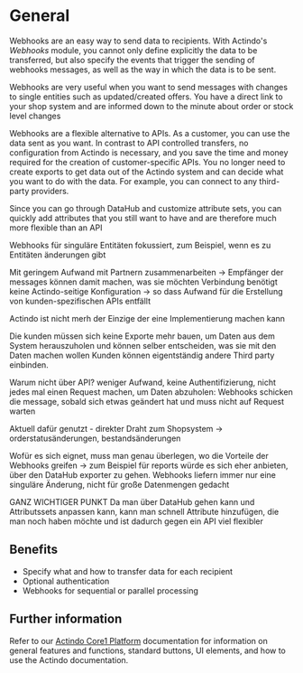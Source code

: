 # General

Webhooks are an easy way to send data to recipients. With Actindo's *Webhooks* module, you cannot only define explicitly the data to be transferred, but also specify the events that trigger the sending of webhooks messages, as well as the way in which the data is to be sent.



Webhooks are very useful when you want to send messages with changes to single entities such as updated/created offers. You have a direct link to your shop system and are informed down to the minute about order or stock level changes

Webhooks are a flexible alternative to APIs. As a customer, you can use the data sent as you want. In contrast to API controlled transfers, no configuration from Actindo is necessary, and you save the time and money required for the creation of customer-specific APIs.
You no longer need to create exports to get data out of the Actindo system and can decide what you want to do with the data. For example, you can connect to any third-party providers.

Since you can go through DataHub and customize attribute sets, you can quickly add attributes that you still want to have and are therefore much more flexible than an API





Webhooks für singuläre Entitäten fokussiert, zum Beispiel, wenn es zu Entitäten änderungen gibt

Mit geringem Aufwand mit Partnern zusammenarbeiten -> Empfänger der messages können damit machen, was sie möchten
Verbindung benötigt keine Actindo-seitige Konfiguration -> so dass Aufwand für die Erstellung von kunden-spezifischen APIs entfällt

Actindo ist nicht merh der Einzige der eine Implementierung machen kann

Die kunden müssen sich keine Exporte mehr bauen, um Daten aus dem System herauszuholen und können selber entscheiden, was sie mit den Daten machen wollen Kunden können eigentständig andere Third party einbinden.

Warum nicht über API?
weniger Aufwand, keine Authentifizierung, nicht jedes mal einen Request machen, um Daten abzuholen: Webhooks schicken die message, sobald sich etwas geändert hat und muss nicht auf Request warten

Aktuell dafür genutzt - direkter Draht zum Shopsystem -> orderstatusänderungen, bestandsänderungen

Wofür es sich eignet, muss man genau überlegen, wo die Vorteile der Webhooks greifen -> zum Beispiel für reports würde es sich eher anbieten, über den DataHub exporter zu gehen. Webhooks liefern immer nur eine singuläre Änderung, nicht für große Datenmengen gedacht

GANZ WICHTIGER PUNKT Da man über DataHub gehen kann und Attributssets anpassen kann, kann man schnell Attribute hinzufügen, die man noch haben möchte und ist dadurch gegen ein API viel flexibler







## Benefits

- Specify what and how to transfer data for each recipient
- Optional authentication
- Webhooks for sequential or parallel processing


## Further information
Refer to our [Actindo Core1 Platform](../../Core1Platform/BasicPhilosophy/01_General.md) documentation for information on general features and functions, standard buttons, UI elements, and how to use the Actindo documentation.